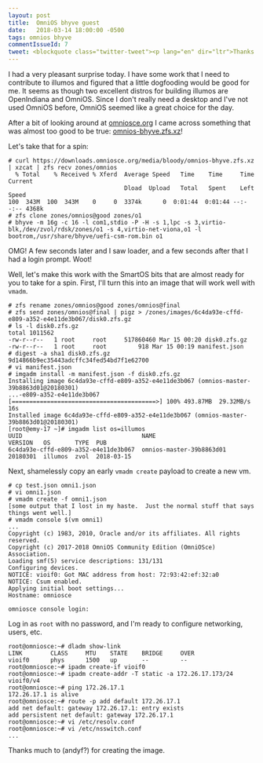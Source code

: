 ```yaml
---
layout: post
title:  OmniOS bhyve guest
date:   2018-03-14 18:00:00 -0500
tags: omnios bhyve
commentIssueId: 7
tweet: <blockquote class="twitter-tweet"><p lang="en" dir="ltr">Thanks <a href="https://twitter.com/OmniOSce?ref_src=twsrc%5Etfw">@OmniOSce</a> for making it so easy for me to create a bhyve guest on SmartOS. <a href="https://t.co/tQXyl2NsFN">https://t.co/tQXyl2NsFN</a></p>&mdash; Mike Gerdts (@OMGerdts) <a href="https://twitter.com/OMGerdts/status/974089025878454274?ref_src=twsrc%5Etfw">March 15, 2018</a></blockquote> <script async src="https://platform.twitter.com/widgets.js" charset="utf-8"></script>
---
```


I had a very pleasant surprise today.  I have some work that I need to
contribute to illumos and figured that a little dogfooding would be good for me.
It seems as though two excellent distros for building illumos are OpenIndiana
and OmniOS.  Since I don't really need a desktop and I've not used OmniOS
before, OmniOS seemed like a great choice for the day.

After a bit of looking around at
[omniosce.org](https://omniosce.org/download.html) I came across something that
was almost too good to be true:
[omnios-bhyve.zfs.xz](https://downloads.omniosce.org/media/bloody/omnios-bhyve.zfs.xz)!

Let's take that for a spin:

```
# curl https://downloads.omniosce.org/media/bloody/omnios-bhyve.zfs.xz | xzcat | zfs recv zones/omnios
  % Total    % Received % Xferd  Average Speed   Time    Time     Time  Current
                                 Dload  Upload   Total   Spent    Left  Speed
100  343M  100  343M    0     0  3374k      0  0:01:44  0:01:44 --:--:-- 4368k
# zfs clone zones/omnios@good zones/o1
# bhyve -m 16g -c 16 -l com1,stdio -P -H -s 1,lpc -s 3,virtio-blk,/dev/zvol/rdsk/zones/o1 -s 4,virtio-net-viona,o1 -l bootrom,/usr/share/bhyve/uefi-csm-rom.bin o1
```

OMG!  A few seconds later and I saw loader, and a few seconds after that I had a
login prompt.  Woot!

Well, let's make this work with the SmartOS bits that are almost ready for you
to take for a spin.  First, I'll turn this into an image that will work well
with `vmadm`.

```
# zfs rename zones/omnios@good zones/omnios@final
# zfs send zones/omnios@final | pigz > /zones/images/6c4da93e-cffd-e809-a352-e4e11de3b067/disk0.zfs.gz
# ls -l disk0.zfs.gz
total 1011562
-rw-r--r--   1 root     root     517860460 Mar 15 00:20 disk0.zfs.gz
-rw-r--r--   1 root     root         918 Mar 15 00:19 manifest.json
# digest -a sha1 disk0.zfs.gz
9d14866b9ec35443adcffc34fed54bd7f1e62700
# vi manifest.json
# imgadm install -m manifest.json -f disk0.zfs.gz
Installing image 6c4da93e-cffd-e809-a352-e4e11de3b067 (omnios-master-39b8863d01@20180301)
...-e809-a352-e4e11de3b067 [=========================================>] 100% 493.87MB  29.32MB/s    16s
Installed image 6c4da93e-cffd-e809-a352-e4e11de3b067 (omnios-master-39b8863d01@20180301)
[root@emy-17 ~]# imgadm list os=illumos
UUID                                  NAME                      VERSION   OS       TYPE  PUB
6c4da93e-cffd-e809-a352-e4e11de3b067  omnios-master-39b8863d01  20180301  illumos  zvol  2018-03-15
```

Next, shamelessly copy an early `vmadm create` payload to create a new vm.

```
# cp test.json omni1.json
# vi omni1.json
# vmadm create -f omni1.json
[some output that I lost in my haste.  Just the normal stuff that says things went well.]
# vmadm console $(vm omni1)
...
Copyright (c) 1983, 2010, Oracle and/or its affiliates. All rights reserved.
Copyright (c) 2017-2018 OmniOS Community Edition (OmniOSce) Association.
Loading smf(5) service descriptions: 131/131
Configuring devices.
NOTICE: vioif0: Got MAC address from host: 72:93:42:ef:32:a0
NOTICE: Csum enabled.
Applying initial boot settings...
Hostname: omniosce

omniosce console login:
```

Log in as `root` with no password, and I'm ready to configure networking, users,
etc.

```
root@omniosce:~# dladm show-link
LINK        CLASS     MTU    STATE    BRIDGE     OVER
vioif0      phys      1500   up       --         --
root@omniosce:~# ipadm create-if vioif0
root@omniosce:~# ipadm create-addr -T static -a 172.26.17.173/24 vioif0/v4
root@omniosce:~# ping 172.26.17.1
172.26.17.1 is alive
root@omniosce:~# route -p add default 172.26.17.1
add net default: gateway 172.26.17.1: entry exists
add persistent net default: gateway 172.26.17.1
root@omniosce:~# vi /etc/resolv.conf
root@omniosce:~# vi /etc/nsswitch.conf
...
```

Thanks much to (andyf?) for creating the image.
